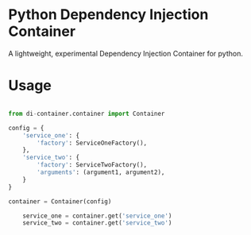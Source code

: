 # Python Dependency Injection Container

A lightweight, experimental Dependency Injection Container for python.

# Usage

```python

from di-container.container import Container

config = {
    'service_one': {
        'factory': ServiceOneFactory(),
    },
    'service_two': {
        'factory': ServiceTwoFactory(),
        'arguments': (argument1, argument2),
    }
}

container = Container(config)

    service_one = container.get('service_one')
    service_two = container.get('service_two')

```
